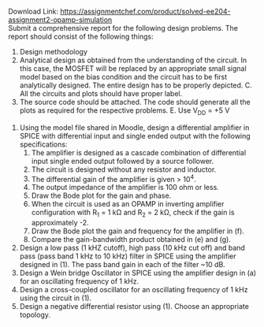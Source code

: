 Download Link: https://assignmentchef.com/product/solved-ee204-assignment2-opamp-simulation
<br>
Submit a comprehensive report for the following design problems. The report should consist of the following things:

<ol>

 <li>Design methodology</li>

 <li>Analytical design as obtained from the understanding of the circuit. In this case, the MOSFET will be replaced by an appropriate small signal model based on the bias condition and the circuit has to be first analytically designed. The entire design has to be properly depicted. C. All the circuits and plots should have proper label.</li>

 <li>The source code should be attached. The code should generate all the plots as required for the respective problems. E. Use V<sub>DD</sub> = +5 V</li>

</ol>




<ol>

 <li>Using the model file shared in Moodle, design a differential amplifier in SPICE with differential input and single ended output with the following specifications:

  <ol>

   <li>The amplifier is designed as a cascade combination of differential input single ended output followed by a source follower.</li>

   <li>The circuit is designed without any resistor and inductor.</li>

   <li>The differential gain of the amplifier is given &gt; 10<sup>4</sup>.</li>

   <li>The output impedance of the amplifier is 100 ohm or less.</li>

   <li>Draw the Bode plot for the gain and phase.</li>

   <li>When the circuit is used as an OPAMP in inverting amplifier configuration with R<sub>1</sub> = 1 kΩ and R<sub>2</sub> = 2 kΩ, check if the gain is approximately -2.</li>

   <li>Draw the Bode plot the gain and frequency for the amplifier in (f).</li>

   <li>Compare the gain-bandwidth product obtained in (e) and (g).</li>

  </ol></li>

 <li>Design a low pass (1 kHZ cutoff), high pass (10 kHz cut off) and band pass (pass band 1 kHz to 10 kHz) filter in SPICE using the amplifier designed in (1). The pass band gain in each of the filter ~10 dB.</li>

 <li>Design a Wein bridge Oscillator in SPICE using the amplifier design in (a) for an oscillating frequency of 1 kHz.</li>

 <li>Design a cross-coupled oscillator for an oscillating frequency of 1 kHz using the circuit in (1).</li>

 <li>Design a negative differential resistor using (1). Choose an appropriate topology.</li>

</ol>





